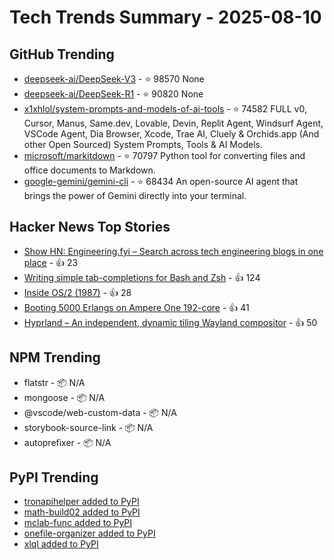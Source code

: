 # Tech Trends Summary - 2025-08-10

## GitHub Trending
- [deepseek-ai/DeepSeek-V3](https://github.com/deepseek-ai/DeepSeek-V3) - ⭐ 98570
  None
- [deepseek-ai/DeepSeek-R1](https://github.com/deepseek-ai/DeepSeek-R1) - ⭐ 90820
  None
- [x1xhlol/system-prompts-and-models-of-ai-tools](https://github.com/x1xhlol/system-prompts-and-models-of-ai-tools) - ⭐ 74582
  FULL v0, Cursor, Manus, Same.dev, Lovable, Devin, Replit Agent, Windsurf Agent, VSCode Agent, Dia Browser, Xcode, Trae AI, Cluely & Orchids.app (And other Open Sourced) System Prompts, Tools & AI Models.
- [microsoft/markitdown](https://github.com/microsoft/markitdown) - ⭐ 70797
  Python tool for converting files and office documents to Markdown.
- [google-gemini/gemini-cli](https://github.com/google-gemini/gemini-cli) - ⭐ 68434
  An open-source AI agent that brings the power of Gemini directly into your terminal.

## Hacker News Top Stories
- [Show HN: Engineering.fyi – Search across tech engineering blogs in one place](https://engineering.fyi/) - 👍 23
- [Writing simple tab-completions for Bash and Zsh](https://mill-build.org/blog/14-bash-zsh-completion.html) - 👍 124
- [Inside OS/2 (1987)](https://gitpi.us/article-archive/inside-os2/) - 👍 28
- [Booting 5000 Erlangs on Ampere One 192-core](https://underjord.io/booting-5000-erlangs-on-ampere-one.html) - 👍 41
- [Hyprland – An independent, dynamic tiling Wayland compositor](https://hypr.land/) - 👍 50

## NPM Trending
- flatstr - 📦 N/A
- mongoose - 📦 N/A
- @vscode/web-custom-data - 📦 N/A
- storybook-source-link - 📦 N/A
- autoprefixer - 📦 N/A

## PyPI Trending
- [tronapihelper added to PyPI](https://pypi.org/project/tronapihelper/)
- [math-build02 added to PyPI](https://pypi.org/project/math-build02/)
- [mclab-func added to PyPI](https://pypi.org/project/mclab-func/)
- [onefile-organizer added to PyPI](https://pypi.org/project/onefile-organizer/)
- [xlql added to PyPI](https://pypi.org/project/xlql/)
